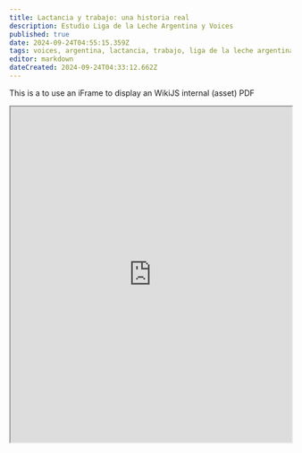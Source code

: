```yaml
---
title: Lactancia y trabajo: una historia real
description: Estudio Liga de la Leche Argentina y Voices
published: true
date: 2024-09-24T04:55:15.359Z
tags: voices, argentina, lactancia, trabajo, liga de la leche argentina, videos
editor: markdown
dateCreated: 2024-09-24T04:33:12.662Z
---
```


<figure class="media">
  <oembed url="https://www.youtube.com/watch?v=mDdJcfiHTpU"></oembed>
</figure>
<p>This is a to use an iFrame to display an WikiJS internal (asset) PDF</p>
<div>
<iframe src="https://blah.blah.your.assets.path/whatever.pdf" width=100% height="600"></iframe>
</div>